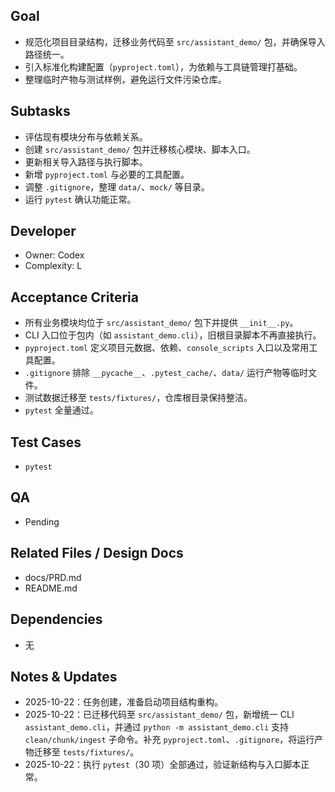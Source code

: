 ## Goal
- 规范化项目目录结构，迁移业务代码至 `src/assistant_demo/` 包，并确保导入路径统一。
- 引入标准化构建配置（`pyproject.toml`），为依赖与工具链管理打基础。
- 整理临时产物与测试样例，避免运行文件污染仓库。

## Subtasks
- 评估现有模块分布与依赖关系。
- 创建 `src/assistant_demo/` 包并迁移核心模块、脚本入口。
- 更新相关导入路径与执行脚本。
- 新增 `pyproject.toml` 与必要的工具配置。
- 调整 `.gitignore`，整理 `data/`、`mock/` 等目录。
- 运行 `pytest` 确认功能正常。

## Developer
- Owner: Codex
- Complexity: L

## Acceptance Criteria
- 所有业务模块均位于 `src/assistant_demo/` 包下并提供 `__init__.py`。
- CLI 入口位于包内（如 `assistant_demo.cli`），旧根目录脚本不再直接执行。
- `pyproject.toml` 定义项目元数据、依赖、`console_scripts` 入口以及常用工具配置。
- `.gitignore` 排除 `__pycache__`、`.pytest_cache/`、`data/` 运行产物等临时文件。
- 测试数据迁移至 `tests/fixtures/`，仓库根目录保持整洁。
- `pytest` 全量通过。

## Test Cases
- `pytest`

## QA
- Pending

## Related Files / Design Docs
- docs/PRD.md
- README.md

## Dependencies
- 无

## Notes & Updates
- 2025-10-22：任务创建，准备启动项目结构重构。
- 2025-10-22：已迁移代码至 `src/assistant_demo/` 包，新增统一 CLI `assistant_demo.cli`，并通过 `python -m assistant_demo.cli` 支持 `clean/chunk/ingest` 子命令。补充 `pyproject.toml`、`.gitignore`，将运行产物迁移至 `tests/fixtures/`。
- 2025-10-22：执行 `pytest`（30 项）全部通过，验证新结构与入口脚本正常。
